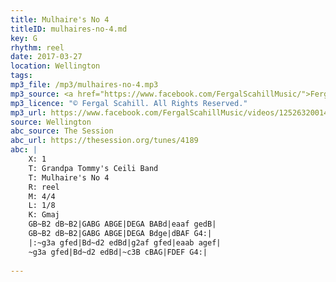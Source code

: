 ```yaml
---
title: Mulhaire's No 4
titleID: mulhaires-no-4.md
key: G
rhythm: reel
date: 2017-03-27
location: Wellington
tags:
mp3_file: /mp3/mulhaires-no-4.mp3
mp3_source: <a href="https://www.facebook.com/FergalScahillMusic/">Fergal Scahill</a>, member of <a href="http://www.webanjo3.com/">We Banjo 3</a>
mp3_licence: "© Fergal Scahill. All Rights Reserved."
mp3_url: https://www.facebook.com/FergalScahillMusic/videos/1252632001499799/
source: Wellington
abc_source: The Session
abc_url: https://thesession.org/tunes/4189
abc: |
    X: 1
    T: Grandpa Tommy's Ceili Band
    T: Mulhaire's No 4
    R: reel
    M: 4/4
    L: 1/8
    K: Gmaj
    GB~B2 dB~B2|GABG ABGE|DEGA BABd|eaaf gedB|
    GB~B2 dB~B2|GABG ABGE|DEGA Bdge|dBAF G4:|
    |:~g3a gfed|Bd~d2 edBd|g2af gfed|eaab agef|
    ~g3a gfed|Bd~d2 edBd|~c3B cBAG|FDEF G4:|
    
---
```

